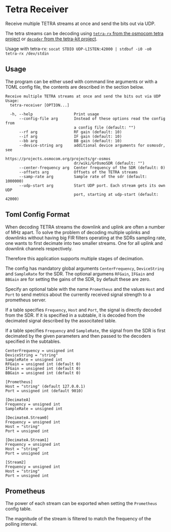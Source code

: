 # Tetra Receiver

Receive multiple TETRA streams at once and send the bits out via UDP.

The tetra streams can be decoding using [`tetra-rx` from the osmocom tetra project](https://github.com/osmocom/osmo-tetra) or [`decoder` from the tetra-kit project](https://gitlab.com/larryth/tetra-kit).

Usage with tetra-rx: `socat STDIO UDP-LISTEN:42000 | stdbuf -i0 -o0 tetra-rx /dev/stdin`

## Usage
The program can be either used with command line arguments or with a TOML config file, the contents are described in the section below.

```
Receive multiple TETRA streams at once and send the bits out via UDP
Usage:
  tetra-receiver [OPTION...]

  -h, --help                  Print usage
      --config-file arg       Instead of these options read the config from
                              a config file (default: "")
      --rf arg                RF gain (default: 10)
      --if arg                IF gain (default: 10)
      --bb arg                BB gain (default: 10)
      --device-string arg     additional device arguments for osmosdr, see
                              https://projects.osmocom.org/projects/gr-osmos
                              dr/wiki/GrOsmoSDR (default: "")
      --center-frequency arg  Center frequency of the SDR (default: 0)
      --offsets arg           Offsets of the TETRA streams
      --samp-rate arg         Sample rate of the sdr (default: 1000000)
      --udp-start arg         Start UDP port. Each stream gets its own UDP
                              port, starting at udp-start (default: 42000)
```

## Toml Config Format

When decoding TETRA streams the downlink and uplink are often a number of MHz apart.
To solve the problem of decoding multiple uplinks and downlinks without having big FIR filters operating at the SDRs sampling rate, one wants to first decimate into two smaller streams. One for all uplink and downlink channels respectively.

Therefore this application supports multiple stages of decimation.

The config has mandatory global arguments `CenterFrequency`, `DeviceString` and `SampleRate` for the SDR.
The optional argumens `RFGain`, `IFGain` and `BBGain` are for setting the gains of the SDR, by default these are zero.

Specify an optional table with the name `Prometheus` and the values `Host` and `Port` to send metrics about the currently received signal strength to a prometheus server.

If a table specifies `Frequency`, `Host` and `Port`, the signal is directly decoded from the SDR.
If it is specified in a subtable, it is decoded from the decimated signal described by the associtated table.

If a table specifies `Frequency` and `SampleRate`, the signal from the SDR is first decimated by the given parameters and then passed to the decoders specified in the subtables.

```
CenterFrequency = unsigned int
DeviceString = "string"
SampleRate = unsigned int
RFGain = unsigned int (default 0)
IFGain = unsigned int (default 0)
BBGain = unsigned int (default 0)

[Prometheus]
Host = "string" (default 127.0.0.1)
Port = unsigned int (default 9010)

[DecimateA]
Frequency = unsigned int
SampleRate = unsigned int

[DecimateA.Stream0]
Frequency = unsigned int
Host = "string"
Port = unsigned int

[DecimateA.Stream1]
Frequency = unsigned int
Host = "string"
Port = unsigned int

[Stream2]
Frequency = unsigned int
Host = "string"
Port = unsigned int
```

## Prometheus
The power of each stream can be exported when setting the `Prometheus` config table.

The magnitude of the stream is filtered to match the frequency of the polling interval.
